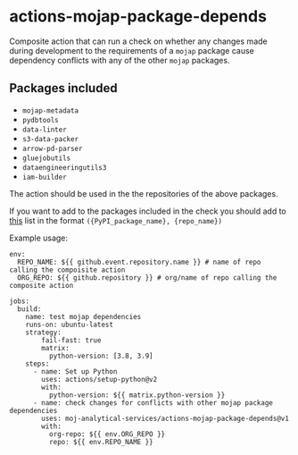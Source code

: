 # actions-mojap-package-depends

Composite action that can run a check on whether any changes made during development to the requirements of a `mojap` package cause dependency conflicts with any of the other `mojap` packages.

## Packages included

- `mojap-metadata`
- `pydbtools`
- `data-linter`
- `s3-data-packer`
- `arrow-pd-parser`
- `gluejobutils`
- `dataengineeringutils3`
- `iam-builder`

The action should be used in the the repositories of the above packages.

If you want to add to the packages included in the check you should add to [this](https://github.com/moj-analytical-services/actions-mojap-package-depends/blob/main/mojap_package_names.py#L18-L27) list in the format `({PyPI_package_name}, {repo_name})`

Example usage:

```
env:
  REPO_NAME: ${{ github.event.repository.name }} # name of repo calling the compoisite action
  ORG_REPO: ${{ github.repository }} # org/name of repo calling the composite action
  
jobs:
  build:
    name: test mojap dependencies
    runs-on: ubuntu-latest
    strategy:
        fail-fast: true
        matrix:
          python-version: [3.8, 3.9]
    steps:
      - name: Set up Python
        uses: actions/setup-python@v2
        with:
          python-version: ${{ matrix.python-version }}
      - name: check changes for conflicts with other mojap package dependencies
        uses: moj-analytical-services/actions-mojap-package-depends@v1
        with:
          org-repo: ${{ env.ORG_REPO }}
          repo: ${{ env.REPO_NAME }}
```
